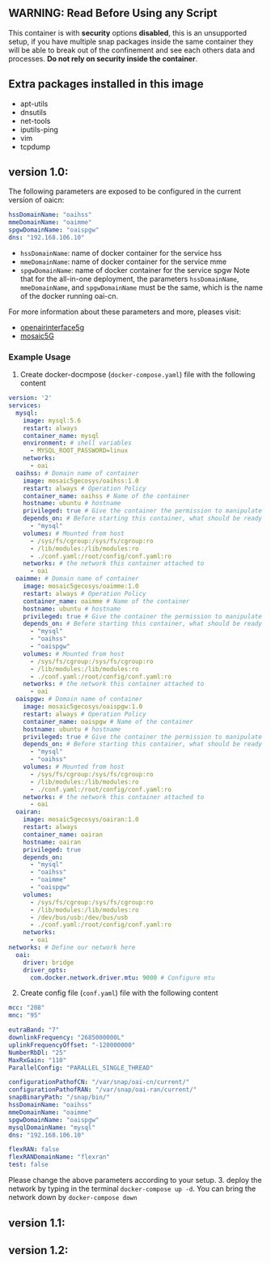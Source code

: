 <!-- # v1.1: Move config path to /root/config/conf.yaml. v1.2: A copy of 1.1. It's for upgrading demo.

# oai-cn -->

## WARNING: Read Before Using any Script 

This container is with **security** options **disabled**, this is an unsupported setup, if you have multiple snap packages inside the same container they will be able to break out of the confinement and see each others data and processes. **Do not rely on security inside the container**.

## Extra packages installed in this image
- apt-utils
- dnsutils
- net-tools
- iputils-ping
- vim
- tcpdump

## version 1.0:


The following parameters are exposed to be configured in the current version of oaicn:

```yaml
hssDomainName: "oaihss"
mmeDomainName: "oaimme"
spgwDomainName: "oaispgw"
dns: "192.168.106.10"
```

- ```hssDomainName```: name of docker container for the service hss
- ```mmeDomainName```: name of docker container for the service mme
- ```spgwDomainName```: name of docker container for the service spgw
Note that for the all-in-one deployment, the parameters ```hssDomainName```, ```mmeDomainName```, and ```spgwDomainName``` must be the same, which is the name of the docker running oai-cn.

For more information about these parameters and more, pleases visit: 
- [openairinterface5g](https://gitlab.eurecom.fr/oai/openairinterface5g)
- [mosaic5G](https://gitlab.eurecom.fr/mosaic5g/mosaic5g)


### Example Usage
1. Create docker-docmpose (```docker-compose.yaml```) file with the following content

```yaml
version: '2'
services:
  mysql:
    image: mysql:5.6
    restart: always
    container_name: mysql
    environment: # shell variables
      - MYSQL_ROOT_PASSWORD=linux
    networks:
      - oai
  oaihss: # Domain name of container
    image: mosaic5gecosys/oaihss:1.0
    restart: always # Operation Policy
    container_name: oaihss # Name of the container
    hostname: ubuntu # hostname
    privileged: true # Give the container the permission to manipulate the host
    depends_on: # Before starting this container, what should be ready
      - "mysql"
    volumes: # Mounted from host
      - /sys/fs/cgroup:/sys/fs/cgroup:ro
      - /lib/modules:/lib/modules:ro
      - ./conf.yaml:/root/config/conf.yaml:ro
    networks: # the network this container attached to
      - oai
  oaimme: # Domain name of container
    image: mosaic5gecosys/oaimme:1.0
    restart: always # Operation Policy
    container_name: oaimme # Name of the container
    hostname: ubuntu # hostname
    privileged: true # Give the container the permission to manipulate the host
    depends_on: # Before starting this container, what should be ready
      - "mysql"
      - "oaihss"
      - "oaispgw"
    volumes: # Mounted from host
      - /sys/fs/cgroup:/sys/fs/cgroup:ro
      - /lib/modules:/lib/modules:ro
      - ./conf.yaml:/root/config/conf.yaml:ro
    networks: # the network this container attached to
      - oai
  oaispgw: # Domain name of container
    image: mosaic5gecosys/oaispgw:1.0
    restart: always # Operation Policy
    container_name: oaispgw # Name of the container
    hostname: ubuntu # hostname
    privileged: true # Give the container the permission to manipulate the host
    depends_on: # Before starting this container, what should be ready
      - "mysql"
      - "oaihss"
    volumes: # Mounted from host
      - /sys/fs/cgroup:/sys/fs/cgroup:ro
      - /lib/modules:/lib/modules:ro
      - ./conf.yaml:/root/config/conf.yaml:ro
    networks: # the network this container attached to
      - oai
  oairan:
    image: mosaic5gecosys/oairan:1.0
    restart: always
    container_name: oairan
    hostname: oairan
    privileged: true
    depends_on:
      - "mysql"
      - "oaihss"
      - "oaimme"
      - "oaispgw"
    volumes:
      - /sys/fs/cgroup:/sys/fs/cgroup:ro
      - /lib/modules:/lib/modules:ro
      - /dev/bus/usb:/dev/bus/usb
      - ./conf.yaml:/root/config/conf.yaml:ro
    networks:
      - oai
networks: # Define our network here
  oai:
    driver: bridge
    driver_opts:
      com.docker.network.driver.mtu: 9000 # Configure mtu
```

2. Create config file (```conf.yaml```) file with the following content

```yaml
mcc: "208"                 
mnc: "95"   

eutraBand: "7"             
downlinkFrequency: "2685000000L"    
uplinkFrequencyOffset: "-120000000"
NumberRbDl: "25"
MaxRxGain: "110"
ParallelConfig: "PARALLEL_SINGLE_THREAD"

configurationPathofCN: "/var/snap/oai-cn/current/"
configurationPathofRAN: "/var/snap/oai-ran/current/"
snapBinaryPath: "/snap/bin/"
hssDomainName: "oaihss"
mmeDomainName: "oaimme"
spgwDomainName: "oaispgw"
mysqlDomainName: "mysql"
dns: "192.168.106.10"

flexRAN: false
flexRANDomainName: "flexran"
test: false
```

Please change the above parameters according to your setup.
3. deploy the network by typing in the terminal ```docker-compose up -d```. You can bring the network down by ```docker-compose down```

## version 1.1:


## version 1.2:

